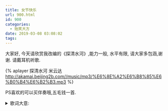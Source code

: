 ```yaml
---
title: 女节快乐
url: 900.html
id: 900
categories:
  - 贻笑大方
date: 2019-03-08 03:08:02
tags:
---
```


大家好, 今天请欣赏我改编的《探清水河》,能力一般, 水平有限, 请大家多包涵,谢谢. 请戴耳机听歌.

<!-- more -->

{% aplayer 探清水河 米云达 http://akamai.beijing2b.com//music/mp3/%E6%8E%A2%E6%B8%85%E6%B0%B4%E6%B2%B3.mp3  %}

PS喜欢的可以买伴奏哦,五毛钱一首. 
<details>
    <summary>歌词大意:</summary>
桃叶儿尖上尖
柳叶儿就遮满了天
在其位的这个x阿公
细听我来言呐
此事哎  出在了京西蓝靛厂啊
蓝靛厂火器营儿有一个松老三

提起了松老三两口子卖大烟
一辈子无有儿生了个女儿婵娟呐
小妞哎  年长一十六啊
取了个乳名儿姑娘叫大莲
姑娘叫大莲俊俏好容颜
此鲜花无人采琵琶xx无人弹呐
奴好比貂蝉思吕布 
x好比这阎婆惜 坐楼想张三

太阳落下山
秋虫儿闹声喧
日思夜想的六哥哥
来到了我的x前呐
约下了今晚这三更来相会呀
大莲我羞答答低头无话言

五更天大明爹娘他知道细情
无廉耻的这个丫头哎
败坏了我的门庭啊
今日里一定要将你打呀
皮鞭子沾凉水 
我定打不容情

大莲我无话说
被逼就跳了河
惊动了六哥哥来探清水河
亲人哎 你死都是为了我呀
大莲妹妹慢点走  等等六哥哥

秋雨下连绵 霜降那清水河
好一对xx的人 双双跳下了河
痴情的女子那多情的汉呀
编成了小曲儿来探清水河
编成了小曲儿来探清水河
</details>